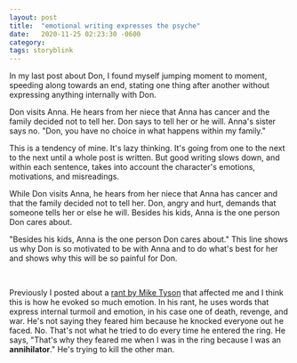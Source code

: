```yaml
---
layout: post
title:  "emotional writing expresses the psyche"
date:   2020-11-25 02:23:30 -0600
category: 
tags: storyblink
---
```

In my last post about Don, I found myself jumping moment to moment, speeding along towards an end, stating one thing after another without expressing anything internally with Don.

Don visits Anna. He hears from her niece that Anna has cancer and the family decided not to tell her. Don says to tell her or he will. Anna's sister says no. "Don, you have no choice in what happens within my family." 

This is a tendency of mine. It's lazy thinking. It's going from one to the next to the next until a whole post is written. But good writing slows down, and within each sentence, takes into account the character's emotions, motivations, and misreadings.

While Don visits Anna, he hears from her niece that Anna has cancer and that the family decided not to tell her. Don, angry and hurt, demands that someone tells her or else he will. Besides his kids, Anna is the one person Don cares about.

"Besides his kids, Anna is the one person Don cares about." This line shows us why Don is so motivated to be with Anna and to do what's best for her and shows why this will be so painful for Don.

<br>

Previously I posted about a [rant by Mike Tyson](https://silencevosh.github.io/2020/11/14/Mike-Tyson-fucking-great-character-inspiration.html) that affected me and I think this is how he evoked so much emotion. In his rant, he uses words that express internal turmoil and emotion, in his case one of death, revenge, and war. He's not saying they feared him because he knocked everyone out he faced. No. That's not what he tried to do every time he entered the ring. He says, "That's why they feared me when I was in the ring because I was an **annihilator**." He's trying to kill the other man.